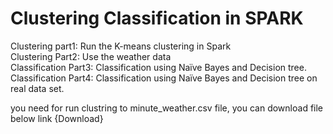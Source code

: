 # Clustering Classification in SPARK

Clustering part1: Run the K-means clustering in Spark <br>
Clustering Part2: Use the weather data <br>
Classification Part3: Classification using Naïve Bayes and Decision tree. <br>
Classification Part4: Classification using Naïve Bayes and Decision tree on real data set.<br>

you need for run clustring to minute_weather.csv file, you can download file below link 
{Download}

